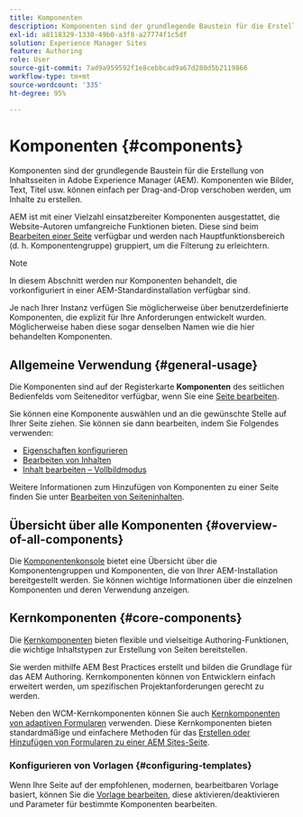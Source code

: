 ```yaml
---
title: Komponenten
description: Komponenten sind der grundlegende Baustein für die Erstellung von Inhaltsseiten in AEM.
exl-id: a8118329-1330-49b0-a3f8-a27774f1c5df
solution: Experience Manager Sites
feature: Authoring
role: User
source-git-commit: 7ad9a959592f1e8cebbcad9a67d280d5b2119866
workflow-type: tm+mt
source-wordcount: '335'
ht-degree: 95%

---
```


# Komponenten {#components}

Komponenten sind der grundlegende Baustein für die Erstellung von Inhaltsseiten in Adobe Experience Manager (AEM). Komponenten wie Bilder, Text, Titel usw. können einfach per Drag-and-Drop verschoben werden, um Inhalte zu erstellen.

AEM ist mit einer Vielzahl einsatzbereiter Komponenten ausgestattet, die Website-Autoren umfangreiche Funktionen bieten. Diese sind beim [Bearbeiten einer Seite](/help/sites-cloud/authoring/page-editor/edit-content.md) verfügbar und werden nach Hauptfunktionsbereich (d. h. Komponentengruppe) gruppiert, um die Filterung zu erleichtern.

>[!NOTE]
>
>In diesem Abschnitt werden nur Komponenten behandelt, die vorkonfiguriert in einer AEM-Standardinstallation verfügbar sind.
>
>Je nach Ihrer Instanz verfügen Sie möglicherweise über benutzerdefinierte Komponenten, die explizit für Ihre Anforderungen entwickelt wurden. Möglicherweise haben diese sogar denselben Namen wie die hier behandelten Komponenten.

## Allgemeine Verwendung {#general-usage}

Die Komponenten sind auf der Registerkarte **Komponenten** des seitlichen Bedienfelds vom Seiteneditor verfügbar, wenn Sie eine [Seite bearbeiten](/help/sites-cloud/authoring/page-editor/edit-content.md).

Sie können eine Komponente auswählen und an die gewünschte Stelle auf Ihrer Seite ziehen. Sie können sie dann bearbeiten, indem Sie Folgendes verwenden:

* [Eigenschaften konfigurieren](/help/sites-cloud/authoring/sites-console/page-properties.md)
* [Bearbeiten von Inhalten](/help/sites-cloud/authoring/page-editor/edit-content.md)
* [Inhalt bearbeiten – Vollbildmodus](/help/sites-cloud/authoring/page-editor/edit-content.md#edit-content-full-screen-mode)

Weitere Informationen zum Hinzufügen von Komponenten zu einer Seite finden Sie unter [Bearbeiten von Seiteninhalten](/help/sites-cloud/authoring/page-editor/edit-content.md).

## Übersicht über alle Komponenten {#overview-of-all-components}

Die [Komponentenkonsole](/help/sites-cloud/authoring/components-console.md) bietet eine Übersicht über die Komponentengruppen und Komponenten, die von Ihrer AEM-Installation bereitgestellt werden. Sie können wichtige Informationen über die einzelnen Komponenten und deren Verwendung anzeigen.

## Kernkomponenten {#core-components}

Die [Kernkomponenten](https://experienceleague.adobe.com/docs/experience-manager-core-components/using/introduction.html?lang=de) bieten flexible und vielseitige Authoring-Funktionen, die wichtige Inhaltstypen zur Erstellung von Seiten bereitstellen.

Sie werden mithilfe AEM Best Practices erstellt und bilden die Grundlage für das AEM Authoring. Kernkomponenten können von Entwicklern einfach erweitert werden, um spezifischen Projektanforderungen gerecht zu werden.

Neben den WCM-Kernkomponenten können Sie auch [Kernkomponenten von adaptiven Formularen](https://experienceleague.adobe.com/docs/experience-manager-core-components/using/adaptive-forms/introduction.html?lang=de#features) verwenden. Diese Kernkomponenten bieten standardmäßige und einfachere Methoden für das [Erstellen oder Hinzufügen von Formularen zu einer AEM Sites-Seite](/help/forms/create-or-add-an-adaptive-form-to-aem-sites-page.md).

### Konfigurieren von Vorlagen {#configuring-templates}

Wenn Ihre Seite auf der empfohlenen, modernen, bearbeitbaren Vorlage basiert, können Sie die [Vorlage bearbeiten](/help/sites-cloud/authoring/sites-console/templates.md), diese aktivieren/deaktivieren und Parameter für bestimmte Komponenten bearbeiten.
